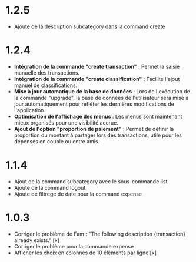 # 1.2.5

- Ajoute de la description subcategory dans la command create


# 1.2.4

- **Intégration de la commande "create transaction"** : Permet la saisie manuelle des transactions.
- **Intégration de la commande "create classification"** : Facilite l'ajout manuel de classifications.
- **Mise à jour automatique de la base de données** : Lors de l'exécution de la commande "upgrade", la base de données de l'utilisateur sera mise à jour automatiquement pour refléter les dernières modifications de l'application.
- **Optimisation de l'affichage des menus** : Les menus sont maintenant mieux organisés pour une visibilité accrue.
- **Ajout de l'option "proportion de paiement"** : Permet de définir la proportion du montant à partager lors des transactions, utile pour les dépenses en couple ou entre amis.


# 1.1.4

- Ajout de la command subcategory avec le sous-commande list
- Ajoute de la command logout
- Ajoute de filtrege de date pour la command expense

# 1.0.3

- Corriger le problème de Fam : "The following description {transaction} already exists." [x]
- Corriger le problème pour la commande expense
- Afficher les choix en colonnes de 10 éléments par ligne [x]



